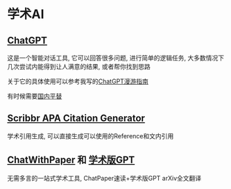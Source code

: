 # 学术AI

## [ChatGPT](https://chat.openai.com/)  
这是一个智能对话工具, 它可以回答很多问题, 进行简单的逻辑任务, 大多数情况下几次尝试内能得到让人满意的结果, 或者帮你找到思路  

关于它的具体使用可以参考我写的[ChatGPT漫游指南](https://anthony-guo.notion.site/ChatGPT-6816619a487e49b5b5c2cd01831d2abb?pvs=25)

有时候需要[国内平替](https://beta.chatmindai.net/explore?invite_code=04c306718298)

## [Scribbr APA Citation Generator](https://www.scribbr.com/apa-citation-generator/)

学术引用生成, 可以直接生成可以使用的Reference和文内引用

## [ChatWithPaper](https://chatwithpaper.org/) 和 [学术版GPT](https://academic.chatwithpaper.org/)

无需多言的一站式学术工具, ChatPaper速读+学术版GPT arXiv全文翻译